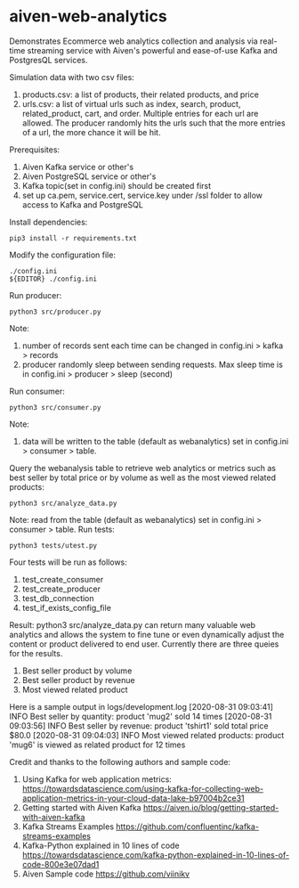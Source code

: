 # aiven-web-analytics

Demonstrates Ecommerce web analytics collection and analysis via real-time streaming service with Aiven's powerful and ease-of-use Kafka and PostgresQL services.

Simulation data with two csv files:
1. products.csv: a list of products, their related products, and price
2. urls.csv: a list of virtual urls such as index, search, product, related_product, cart, and order.  Multiple entries for each url are allowed.  The producer randomly hits the urls such that the more entries of a url, the more chance it will be hit.

Prerequisites: 
1. Aiven Kafka service or other's
2. Aiven PostgreSQL service or other's
3. Kafka topic(set in config.ini) should be created first
4. set up ca.pem, service.cert, service.key under /ssl folder to allow access
   to Kafka and PostgreSQL

Install dependencies:
```
pip3 install -r requirements.txt
```

Modify the configuration file:
```
./config.ini
${EDITOR} ./config.ini
```

Run producer:
```
python3 src/producer.py
```
Note: 
1. number of records sent each time can be changed in config.ini > kafka > records
2. producer randomly sleep between sending requests.  Max sleep time is in config.ini > producer > sleep (second)

Run consumer:
```
python3 src/consumer.py
```
Note:
1. data will be written to the table (default as webanalytics) set in config.ini > consumer > table.

Query the webanalysis table to retrieve web analytics or metrics such as best seller by total price or by volume as well as the most viewed related products:
```
python3 src/analyze_data.py
```
Note: read from the table (default as webanalytics) set in config.ini > consumer > table.
Run tests: 
```
python3 tests/utest.py
```
Four tests will be run as follows:
1. test_create_consumer
2. test_create_producer
3. test_db_connection
4. test_if_exists_config_file

Result:
python3 src/analyze_data.py can return many valuable web analytics and allows the 
system to fine tune or even dynamically adjust the content or product delivered to
end user.
Currently there are three queies for the results.
1. Best seller product by volume
2. Best seller product by revenue
3. Most viewed related product

Here is a sample output in logs/development.log
[2020-08-31 09:03:41] INFO   Best seller by quantity: product 'mug2' sold 14 times
[2020-08-31 09:03:56] INFO   Best seller by revenue: product 'tshirt1' sold total price $80.0
[2020-08-31 09:04:03] INFO   Most viewed related products: product 'mug6' is viewed as related product for 12 times

Credit and thanks to the following authors and sample code:
1. Using Kafka for web application metrics:
    https://towardsdatascience.com/using-kafka-for-collecting-web-application-metrics-in-your-cloud-data-lake-b97004b2ce31
2. Getting started with Aiven Kafka
    https://aiven.io/blog/getting-started-with-aiven-kafka
3. Kafka Streams Examples
    https://github.com/confluentinc/kafka-streams-examples
4. Kafka-Python explained in 10 lines of code
    https://towardsdatascience.com/kafka-python-explained-in-10-lines-of-code-800e3e07dad1
5. Aiven Sample code
    https://github.com/viinikv


